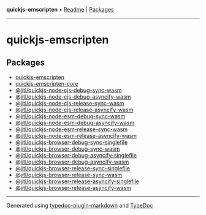 **quickjs-emscripten** • [Readme](index.md) \| [Packages](packages.md)

***

# quickjs-emscripten

## Packages

- [quickjs-emscripten](quickjs-emscripten/index.md)
- [quickjs-emscripten-core](quickjs-emscripten-core/index.md)
- [@jitl/quickjs-node-cjs-debug-sync-wasm](@jitl/quickjs-node-cjs-debug-sync-wasm/index.md)
- [@jitl/quickjs-node-cjs-debug-asyncify-wasm](@jitl/quickjs-node-cjs-debug-asyncify-wasm/index.md)
- [@jitl/quickjs-node-cjs-release-sync-wasm](@jitl/quickjs-node-cjs-release-sync-wasm/index.md)
- [@jitl/quickjs-node-cjs-release-asyncify-wasm](@jitl/quickjs-node-cjs-release-asyncify-wasm/index.md)
- [@jitl/quickjs-node-esm-debug-sync-wasm](@jitl/quickjs-node-esm-debug-sync-wasm/index.md)
- [@jitl/quickjs-node-esm-debug-asyncify-wasm](@jitl/quickjs-node-esm-debug-asyncify-wasm/index.md)
- [@jitl/quickjs-node-esm-release-sync-wasm](@jitl/quickjs-node-esm-release-sync-wasm/index.md)
- [@jitl/quickjs-node-esm-release-asyncify-wasm](@jitl/quickjs-node-esm-release-asyncify-wasm/index.md)
- [@jitl/quickjs-browser-debug-sync-singlefile](@jitl/quickjs-browser-debug-sync-singlefile/index.md)
- [@jitl/quickjs-browser-debug-sync-wasm](@jitl/quickjs-browser-debug-sync-wasm/index.md)
- [@jitl/quickjs-browser-debug-asyncify-singlefile](@jitl/quickjs-browser-debug-asyncify-singlefile/index.md)
- [@jitl/quickjs-browser-debug-asyncify-wasm](@jitl/quickjs-browser-debug-asyncify-wasm/index.md)
- [@jitl/quickjs-browser-release-sync-singlefile](@jitl/quickjs-browser-release-sync-singlefile/index.md)
- [@jitl/quickjs-browser-release-sync-wasm](@jitl/quickjs-browser-release-sync-wasm/index.md)
- [@jitl/quickjs-browser-release-asyncify-singlefile](@jitl/quickjs-browser-release-asyncify-singlefile/index.md)
- [@jitl/quickjs-browser-release-asyncify-wasm](@jitl/quickjs-browser-release-asyncify-wasm/index.md)

***

Generated using [typedoc-plugin-markdown](https://www.npmjs.com/package/typedoc-plugin-markdown) and [TypeDoc](https://typedoc.org/)
